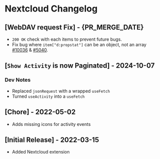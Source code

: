 # Nextcloud Changelog

## [WebDAV request Fix] - {PR_MERGE_DATE}
- `200 OK` check with each items to prevent future bugs.
- Fix bug where `item["d:propstat"]` can be an object, not an array [#10036](https://github.com/raycast/extensions/issues/10036) & [#5040](https://github.com/raycast/extensions/issues/5040).

## [`Show Activity` is now Paginated] - 2024-10-07

### Dev Notes
- Replaced `jsonRequest` with a wrapped `useFetch`
- Turned `useActivity` into a `useFetch`

## [Chore] - 2022-05-02
 - Adds missing icons for activity events

## [Initial Release] - 2022-03-15
 - Added Nextcloud extension